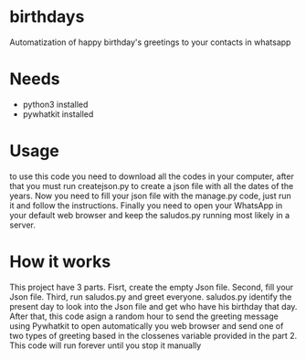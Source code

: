 # birthdays
Automatization of happy birthday's greetings  to your contacts in whatsapp 

# Needs

- python3 installed
- pywhatkit installed

# Usage

to use this code you need to download all the codes in your computer, after that you must run createjson.py to create a json file with all the dates of the years.
Now you need to fill your json file with the manage.py code, just run it and follow the instructions. Finally you need to open your WhatsApp in your default web browser and keep the saludos.py running most likely in a server.

# How it works

This project have 3 parts. Fisrt, create the empty Json file. Second, fill your Json file. Third, run saludos.py and greet everyone.
saludos.py identify the present day to look into the Json file and get who have his birthday that day. After that, this code asign a random hour to send the greeting message using Pywhatkit to open automatically you web browser and send one of two types of greeting based in the clossenes variable provided in the part 2.
This code will run forever until you stop it manually
